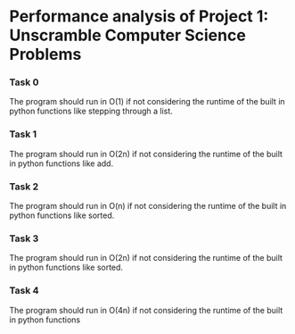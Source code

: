 # Performance analysis of Project 1: Unscramble Computer Science Problems

### Task 0

The program should run in O(1) if not considering the runtime of the built in python functions like stepping through a list.

### Task 1

The program should run in O(2n) if not considering the runtime of the built in python functions like add.

### Task 2

The program should run in O(n) if not considering the runtime of the built in python functions like sorted.

### Task 3

The program should run in O(2n) if not considering the runtime of the built in python functions like sorted.

### Task 4

The program should run in O(4n) if not considering the runtime of the built in python functions
